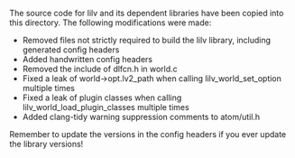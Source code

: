 The source code for lilv and its dependent libraries have been copied into this
directory. The following modifications were made:

- Removed files not strictly required to build the lilv library, including
  generated config headers
- Added handwritten config headers
- Removed the include of dlfcn.h in world.c
- Fixed a leak of world->opt.lv2_path when calling lilv_world_set_option
  multiple times
- Fixed a leak of plugin classes when calling lilv_world_load_plugin_classes
  multiple times
- Added clang-tidy warning suppression comments to atom/util.h

Remember to update the versions in the config headers if you ever update the
library versions!

